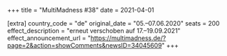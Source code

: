 +++
title = "MultiMadness #38"
date = 2021-04-01

[extra]
country_code = "de"
original_date = "05.–07.06.2020"
seats = 200
effect_description = "erneut verschoben auf 17.–19.09.2021"
effect_announcement_url = "https://multimadness.de/?page=2&action=showComments&newsID=34045609"
+++
